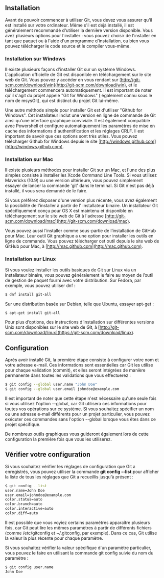 ## Installation

Avant de pouvoir commencer à utiliser Git, vous devez vous assurer qu'il est installé sur votre ordinateur. Même s'il
est déjà installé, il est généralement recommandé d'utiliser la dernière version disponible. Vous avez plusieurs options
pour l'installer : vous pouvez choisir de l'installer en tant que paquet ou à l'aide d'un programme d'installation, ou
bien vous pouvez télécharger le code source et le compiler vous-même.

### Installation sur Windows

Il existe plusieurs façons d'installer Git sur un système Windows. L'application officielle de Git est disponible en
téléchargement sur le site web de Git. Vous pouvez y accéder en vous rendant
sur [http://git-scm.com/download/win](http://git-scm.com/download/win), et le
téléchargement commencera automatiquement. Il est important de noter qu'il s'agit du projet appelé "Git for Windows" (
également connu sous le nom de msysGit), qui est distinct du projet Git lui-même.

Une autre méthode simple pour installer Git est d'utiliser "Github for Windows". Cet installateur inclut une version en
ligne de commande de Git ainsi qu'une interface graphique conviviale. Il est également compatible avec Powershell et
configure automatiquement les paramètres de mise en cache des informations d'authentification et les réglages CRLF. Il
est important de savoir que ces options sont très utiles. Vous pouvez télécharger Github for Windows depuis le
site [http://windows.github.com](http://windows.github.com).

### Installation sur Mac

Il existe plusieurs méthodes pour installer Git sur un Mac, et l'une des plus simples consiste à installer les Xcode
Command Line Tools. Si vous utilisez Mavericks (10.9) ou une version ultérieure, vous pouvez simplement essayer de
lancer la commande 'git' dans le terminal. Si Git n'est pas déjà installé, il vous sera demandé de le faire.

Si vous préférez disposer d'une version plus récente, vous avez également la possibilité de l'installer à partir de l'
installateur binaire. Un installateur Git spécifiquement conçu pour OS X est maintenu et disponible en téléchargement
sur le site web de Git à l'adresse [http://git-scm.com/download/mac](http://git-scm.com/download/mac).

Vous pouvez aussi l’installer comme sous-partie de l’installation de GitHub pour Mac. Leur outil Git graphique a une
option pour installer les outils en ligne de commande. Vous pouvez télécharger cet outil depuis le site web de GitHub
pour Mac, à [http://mac.github.com](http://mac.github.com).

### Installation sur Linux

Si vous voulez installer les outils basiques de Git sur Linux via un installateur binaire, vous pouvez généralement le
faire au moyen de l’outil de gestion de paquet fourni avec votre distribution. Sur Fedora, par exemple, vous pouvez
utiliser dnf :

```bash
$ dnf install git-all
```

Sur une distribution basée sur Debian, telle que Ubuntu, essayer apt-get :

```bash
$ apt-get install git-all
```

Pour plus d’options, des instructions d’installation sur différentes versions Unix sont disponibles sur le site web de
Git, à [http://git-scm.com/download/linux](https://git-scm.com/download/linux).

## Configuration

Après avoir installé Git, la première étape consiste à configurer votre nom et votre adresse e-mail. Ces informations
sont essentielles car Git les utilise pour chaque validation (commit), et elles seront intégrées de manière permanente
dans toutes les validations que vous effectuerez :

```bash
$ git config --global user.name "John Doe"
$ git config --global user.email johndoe@example.com
```

Il est important de noter que cette étape n'est nécessaire qu'une seule fois si vous utilisez l'option --global, car Git
utilisera ces informations pour toutes vos opérations sur ce système. Si vous souhaitez spécifier un nom ou une adresse
e-mail différents pour un projet particulier, vous pouvez exécuter ces commandes sans l'option --global lorsque vous
êtes dans ce projet spécifique.

De nombreux outils graphiques vous guideront également lors de cette configuration la première fois que vous les
utiliserez.

## Vérifier votre configuration

Si vous souhaitez vérifier les réglages de configuration que Git a enregistrés, vous pouvez utiliser la commande **git
config --list** pour afficher la liste de tous les réglages que Git a recueillis jusqu'à présent :

```bash
$ git config --list
user.name=John Doe
user.email=johndoe@example.com
color.status=auto
color.branch=auto
color.interactive=auto
color.diff=auto
```

Il est possible que vous voyiez certains paramètres apparaître plusieurs fois, car Git peut lire les mêmes paramètres à
partir de différents fichiers (comme /etc/gitconfig et ~/.gitconfig, par exemple). Dans ce cas, Git utilise la valeur la
plus récente pour chaque paramètre.

Si vous souhaitez vérifier la valeur spécifique d'un paramètre particulier, vous pouvez le faire en utilisant la
commande git config suivie du nom du paramètre :

```bash
$ git config user.name
John Doe
```